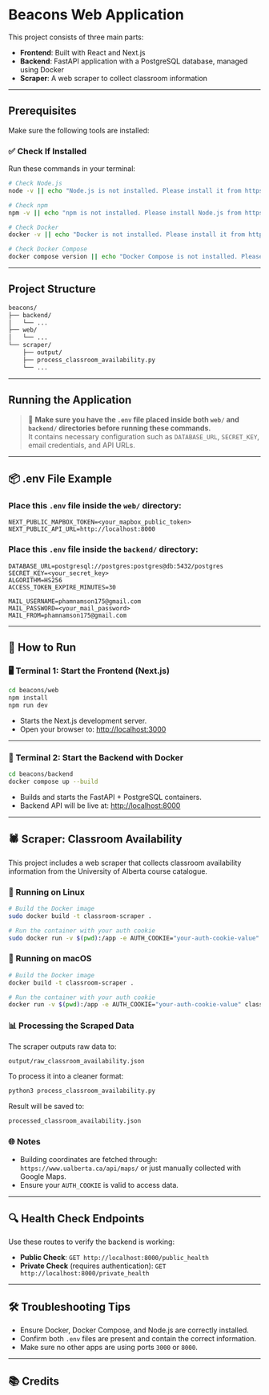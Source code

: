 # Beacons Web Application

This project consists of three main parts:
- **Frontend**: Built with React and Next.js
- **Backend**: FastAPI application with a PostgreSQL database, managed using Docker
- **Scraper**: A web scraper to collect classroom information

---

## Prerequisites

Make sure the following tools are installed:

### ✅ Check If Installed

Run these commands in your terminal:

```bash
# Check Node.js
node -v || echo "Node.js is not installed. Please install it from https://nodejs.org/"

# Check npm
npm -v || echo "npm is not installed. Please install Node.js from https://nodejs.org/"

# Check Docker
docker -v || echo "Docker is not installed. Please install it from https://www.docker.com/"

# Check Docker Compose
docker compose version || echo "Docker Compose is not installed. Please install it with Docker Desktop."
```

---

## Project Structure

```bash
beacons/
├── backend/
│   └── ...
├── web/
│   └── ...
└── scraper/
    ├── output/
    ├── process_classroom_availability.py
    └── ...
```

---

## Running the Application

> 🛑 **Make sure you have the `.env` file placed inside both `web/` and `backend/` directories before running these commands.**  
> It contains necessary configuration such as `DATABASE_URL`, `SECRET_KEY`, email credentials, and API URLs.

---

## 📦 .env File Example

### Place this `.env` file inside the `web/` directory:

```env
NEXT_PUBLIC_MAPBOX_TOKEN=<your_mapbox_public_token>
NEXT_PUBLIC_API_URL=http://localhost:8000
```

### Place this `.env` file inside the `backend/` directory:

```env
DATABASE_URL=postgresql://postgres:postgres@db:5432/postgres
SECRET_KEY=<your_secret_key>
ALGORITHM=HS256
ACCESS_TOKEN_EXPIRE_MINUTES=30

MAIL_USERNAME=phamnamson175@gmail.com
MAIL_PASSWORD=<your_mail_password>
MAIL_FROM=phamnamson175@gmail.com
```

---

## 🚀 How to Run

### 🖥️ Terminal 1: Start the Frontend (Next.js)

```bash
cd beacons/web
npm install
npm run dev
```

- Starts the Next.js development server.
- Open your browser to: [http://localhost:3000](http://localhost:3000)

---

### 🐳 Terminal 2: Start the Backend with Docker

```bash
cd beacons/backend
docker compose up --build
```

- Builds and starts the FastAPI + PostgreSQL containers.
- Backend API will be live at: [http://localhost:8000](http://localhost:8000)

---

## 🕷️ Scraper: Classroom Availability

This project includes a web scraper that collects classroom availability information from the University of Alberta course catalogue.

### 🔧 Running on Linux

```bash
# Build the Docker image
sudo docker build -t classroom-scraper .

# Run the container with your auth cookie
sudo docker run -v $(pwd):/app -e AUTH_COOKIE="your-auth-cookie-value" classroom-scraper
```

### 🍎 Running on macOS

```bash
# Build the Docker image
docker build -t classroom-scraper .

# Run the container with your auth cookie
docker run -v $(pwd):/app -e AUTH_COOKIE="your-auth-cookie-value" classroom-scraper
```

### 📊 Processing the Scraped Data

The scraper outputs raw data to:

```bash
output/raw_classroom_availability.json
```

To process it into a cleaner format:

```bash
python3 process_classroom_availability.py
```

Result will be saved to:

```bash
processed_classroom_availability.json
```

### 🌐 Notes

- Building coordinates are fetched through: `https://www.ualberta.ca/api/maps/` or just manually collected with Google Maps.
- Ensure your `AUTH_COOKIE` is valid to access data.

---

## 🔍 Health Check Endpoints

Use these routes to verify the backend is working:

- **Public Check**: `GET http://localhost:8000/public_health`
- **Private Check** (requires authentication): `GET http://localhost:8000/private_health`

---

## 🛠️ Troubleshooting Tips

- Ensure Docker, Docker Compose, and Node.js are correctly installed.
- Confirm both `.env` files are present and contain the correct information.
- Make sure no other apps are using ports `3000` or `8000`.

---

## 📚 Credits
